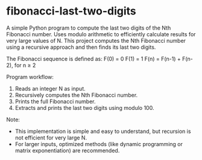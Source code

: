 # fibonacci-last-two-digits
A simple Python program to compute the last two digits of the Nth Fibonacci number.  Uses modulo arithmetic to efficiently calculate results for very large values of N.
This project computes the Nth Fibonacci number using a recursive approach and then finds its last two digits.

The Fibonacci sequence is defined as:
F(0) = 0
F(1) = 1
F(n) = F(n-1) + F(n-2), for n ≥ 2

Program workflow:
1. Reads an integer N as input.
2. Recursively computes the Nth Fibonacci number.
3. Prints the full Fibonacci number.
4. Extracts and prints the last two digits using modulo 100.

Note:
- This implementation is simple and easy to understand, but recursion is not efficient for very large N.
- For larger inputs, optimized methods (like dynamic programming or matrix exponentiation) are recommended.

